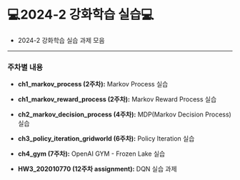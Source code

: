 # 💻2024-2 강화학습 실습💻
- 2024-2 강화학습 실습 과제 모음
---

### 주차별 내용

- **ch1_markov_process (2주차):** Markov Process 실습
  
- **ch1_markov_reward_process (2주차):** Markov Reward Process 실습
  
- **ch2_markov_decision_process (4주차):** MDP(Markov Decision Process) 실습
  
- **ch3_policy_iteration_gridworld (6주차):** Policy Iteration 실습
  
- **ch4_gym (7주차):** OpenAI GYM - Frozen Lake 실습
  
- **HW3_202010770 (12주차 assignment):** DQN 실습 과제
